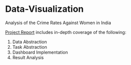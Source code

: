 # Data-Visualization
Analysis of the Crime Rates Against Women in India

[Project Report](https://drive.google.com/file/d/17d9OURG-6ZEdaO8uuWlgtISHvWRx9CQ6/view?usp=sharing) includes in-depth coverage of the following:
1. Data Abstraction
2. Task Abstraction
3. Dashboard Implementation
4. Result Analysis
